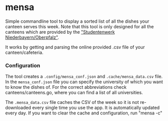 # mensa

Simple commandline tool to display a sorted list of all the dishes your canteen serves this week. Note that this tool is only designed for all the canteens which are provided by the ["Studentenwerk Niederbayern/Oberpfalz"](https://www.stwno.de/).


It works by getting and parsing the online provided .csv file of your canteen/cafeteria.

### Configuration

The tool creates a `.config/mensa_conf.json` and `.cache/mensa_data.csv` file.
In the `mensa_conf.json` file you can specify the university of which you want to know the dishes of. For the correct abbreviations check canteens/canteens.go, where you can find a list of all universities.

The `.mensa_data.csv` file caches the CSV of the week so it is not re-downloaded every single time you use the app. It is automatically updated every day.
If you want to clear the cache and configuration, run "mensa -c"
